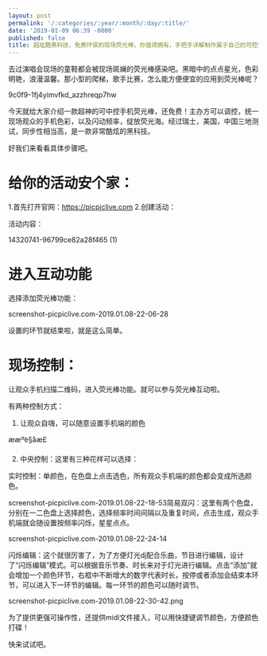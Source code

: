 ```yaml
---
layout: post
permalink: '/:categories/:year/:month/:day/:title/'
date: '2019-01-09 06:39 -0800'
published: false
title: 超炫酷黑科技，免费环保的现场荧光棒，你值得拥有，手把手详解制作属于自己的可控现场观众荧光棒
---
```

去过演唱会现场的童鞋都会被现场斑斓的荧光棒感染吧。黑暗中的点点星光，色彩明艳，浪漫温馨。那小型的爬梯，歌手比赛，怎么能方便便宜的应用到荧光棒呢？

9c0f9-1fj4yimvfkd_azzhreqp7hw

今天就给大家介绍一款超神的可中控手机荧光棒，还免费！主办方可以调控，统一现场观众的手机色彩，以及闪动频率，绽放荧光海。经过瑞士，美国，中国三地测试，同步性相当高，是一款非常酷炫的黑科技。

好我们来看看具体步骤吧。

# 给你的活动安个家：

1.首先打开官网：https://picpiclive.com
2.创建活动：



活动内容：

14320741-96799ce82a28f465 (1)

# 进入互动功能

选择添加荧光棒功能：

screenshot-picpiclive.com-2019.01.08-22-06-28

设置的环节就结束啦，就是这么简单。

# 现场控制：

让观众手机扫描二维码，进入荧光棒功能。就可以参与荧光棒互动啦。

有两种控制方式：
1. 让观众自嗨，可以随意设置手机端的颜色

ææºè§åæ£

2. 中央控制：这里有三种花样可以选择：

实时控制：单颜色，在色盘上点击选色，所有观众手机端的颜色都会变成所选颜色。

screenshot-picpiclive.com-2019.01.08-22-18-53简易双闪：这里有两个色盘，分别在一二色盘上选择颜色，选择频率时间间隔以及重复时间，点击生成，观众手机端就会随设置按频率闪烁，星星点点。

screenshot-picpiclive.com-2019.01.08-22-24-14

闪烁编辑：这个就很厉害了，为了方便灯光dj配合乐曲，节目进行编辑，设计了“闪烁编辑”模式。可以根据音乐节奏、时长来对于灯光进行编辑。点击“添加”就会增加一个颜色环节，右框中不断增大的数字代表时长，按停或者添加会结束本环节，可以进入下一环节的编辑。每一环节的颜色可以随时调节。

screenshot-picpiclive.com-2019.01.08-22-30-42.png

为了提供更强可操作性，还提供midi文件接入，可以用快捷键调节颜色，方便颜色打碟！

快来试试吧。
